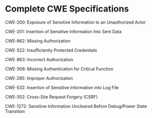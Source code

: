 

# Complete CWE Specifications

CWE-200: Exposure of Sensitive Information to an Unauthorized Actor

CWE-201: Insertion of Sensitive Information Into Sent Data

CWE-862: Missing Authorization

CWE-522: Insufficiently Protected Credentials

CWE-863: Incorrect Authorization

CWE-306: Missing Authentication for Critical Function

CWE-285: Improper Authorization

CWE-532: Insertion of Sensitive Information into Log File

CWE-352: Cross-Site Request Forgery (CSRF)

CWE-1272: Sensitive Information Uncleared Before Debug/Power State Transition